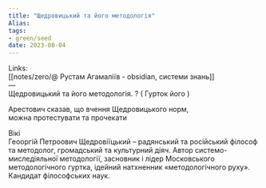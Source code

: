 ```yaml
---
title: "Щедровицький та його методологія"
Alias: 
tags:
- green/seed
date: 2023-08-04
---
```

Links:  
[[notes/zero/@ Рустам Агамаліїв - obsidian, системи знань]]  
—  
Щедровицький та його методологія. ? ( Гурток його )

Арестович сказав, що вчення Щедровицького норм,  
можна протестувати та прочекати


Вікі  
Геооргій Петроович Щедровіїцький – радянський та російський філософ та методолог, громадський та культурний діяч. Автор системо-миследіяльної методології, засновник і лідер Московського методологічного гуртка, ідейний натхненник «методологічного руху». Кандидат філософських наук.
